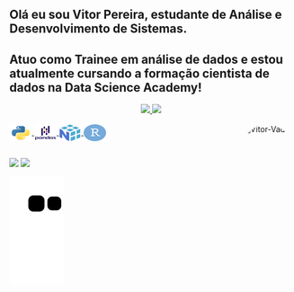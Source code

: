 ## Olá eu sou Vitor Pereira, estudante de Análise e Desenvolvimento de Sistemas.
## Atuo como Trainee em análise de dados e estou atualmente cursando a formação cientista de dados na Data Science Academy!
<div align="center">
  <a href="https://github.com/Vitorz-Pereira">
  <img height="180em" src="https://github-readme-stats.vercel.app/api?username=Vitorz-Pereira&show_icons=true&theme=dracula&include_all_commits=true&count_private=true"/>
  <img height="180em" src="https://github-readme-stats.vercel.app/api/top-langs/?username=Vitorz-Pereira&layout=compact&langs_count=7&theme=dracula"/>
</div>
  
<div style="display: inline_block"><br>
  <img align="center" alt="Vitor-Python" height="30" width="40" src="https://raw.githubusercontent.com/devicons/devicon/master/icons/python/python-original.svg">
  <img align="center" alt="Vitor-Pandas" height="30" width="40" src="https://raw.githubusercontent.com/devicons/devicon/master/icons/pandas/pandas-original-wordmark.svg">
  <img align="center" alt="Vitor-Numpy" height="30" width="40" src="https://raw.githubusercontent.com/devicons/devicon/master/icons/numpy/numpy-original.svg">  
  <img align="center" alt="VitorRstudio" height="30" width="40" src="https://raw.githubusercontent.com/devicons/devicon/master/icons/rstudio/rstudio-original.svg">

 <img align="right" alt="Vitor-Vader" height="150" style="border-radius:50px;" src="https://cdn.discordapp.com/attachments/833878767511666743/915397559508422706/baby-yoda-the-mandalorian-e1578409976943-890x466.png">

 </div>
  
  ##
 
<div> 
  <a href = "mailto:vitorsilva545@hotmail.com"><img src="https://img.shields.io/badge/Microsoft_Outlook-0078D4?style=for-the-badge&logo=microsoft-outlook&logoColor=white" target="_blank"></a>
  <a href="https://www.linkedin.com/in/vitor-silva-sistemas/" target="_blank"><img src="https://img.shields.io/badge/-LinkedIn-%230077B5?style=for-the-badge&logo=linkedin&logoColor=white" target="_blank"></a> 
 
  ![Snake animation](https://github.com/rafaballerini/rafaballerini/blob/output/github-contribution-grid-snake.svg)
 
</div>

